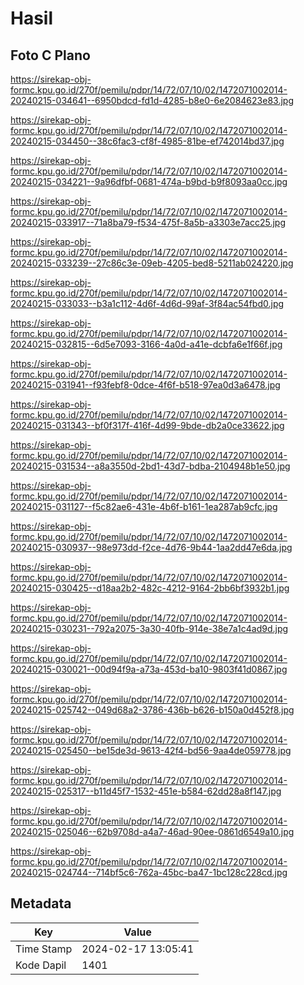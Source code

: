 # Hasil

## Foto C Plano

https://sirekap-obj-formc.kpu.go.id/270f/pemilu/pdpr/14/72/07/10/02/1472071002014-20240215-034641--6950bdcd-fd1d-4285-b8e0-6e2084623e83.jpg

https://sirekap-obj-formc.kpu.go.id/270f/pemilu/pdpr/14/72/07/10/02/1472071002014-20240215-034450--38c6fac3-cf8f-4985-81be-ef742014bd37.jpg

https://sirekap-obj-formc.kpu.go.id/270f/pemilu/pdpr/14/72/07/10/02/1472071002014-20240215-034221--9a96dfbf-0681-474a-b9bd-b9f8093aa0cc.jpg

https://sirekap-obj-formc.kpu.go.id/270f/pemilu/pdpr/14/72/07/10/02/1472071002014-20240215-033917--71a8ba79-f534-475f-8a5b-a3303e7acc25.jpg

https://sirekap-obj-formc.kpu.go.id/270f/pemilu/pdpr/14/72/07/10/02/1472071002014-20240215-033239--27c86c3e-09eb-4205-bed8-5211ab024220.jpg

https://sirekap-obj-formc.kpu.go.id/270f/pemilu/pdpr/14/72/07/10/02/1472071002014-20240215-033033--b3a1c112-4d6f-4d6d-99af-3f84ac54fbd0.jpg

https://sirekap-obj-formc.kpu.go.id/270f/pemilu/pdpr/14/72/07/10/02/1472071002014-20240215-032815--6d5e7093-3166-4a0d-a41e-dcbfa6e1f66f.jpg

https://sirekap-obj-formc.kpu.go.id/270f/pemilu/pdpr/14/72/07/10/02/1472071002014-20240215-031941--f93febf8-0dce-4f6f-b518-97ea0d3a6478.jpg

https://sirekap-obj-formc.kpu.go.id/270f/pemilu/pdpr/14/72/07/10/02/1472071002014-20240215-031343--bf0f317f-416f-4d99-9bde-db2a0ce33622.jpg

https://sirekap-obj-formc.kpu.go.id/270f/pemilu/pdpr/14/72/07/10/02/1472071002014-20240215-031534--a8a3550d-2bd1-43d7-bdba-2104948b1e50.jpg

https://sirekap-obj-formc.kpu.go.id/270f/pemilu/pdpr/14/72/07/10/02/1472071002014-20240215-031127--f5c82ae6-431e-4b6f-b161-1ea287ab9cfc.jpg

https://sirekap-obj-formc.kpu.go.id/270f/pemilu/pdpr/14/72/07/10/02/1472071002014-20240215-030937--98e973dd-f2ce-4d76-9b44-1aa2dd47e6da.jpg

https://sirekap-obj-formc.kpu.go.id/270f/pemilu/pdpr/14/72/07/10/02/1472071002014-20240215-030425--d18aa2b2-482c-4212-9164-2bb6bf3932b1.jpg

https://sirekap-obj-formc.kpu.go.id/270f/pemilu/pdpr/14/72/07/10/02/1472071002014-20240215-030231--792a2075-3a30-40fb-914e-38e7a1c4ad9d.jpg

https://sirekap-obj-formc.kpu.go.id/270f/pemilu/pdpr/14/72/07/10/02/1472071002014-20240215-030021--00d94f9a-a73a-453d-ba10-9803f41d0867.jpg

https://sirekap-obj-formc.kpu.go.id/270f/pemilu/pdpr/14/72/07/10/02/1472071002014-20240215-025742--049d68a2-3786-436b-b626-b150a0d452f8.jpg

https://sirekap-obj-formc.kpu.go.id/270f/pemilu/pdpr/14/72/07/10/02/1472071002014-20240215-025450--be15de3d-9613-42f4-bd56-9aa4de059778.jpg

https://sirekap-obj-formc.kpu.go.id/270f/pemilu/pdpr/14/72/07/10/02/1472071002014-20240215-025317--b11d45f7-1532-451e-b584-62dd28a8f147.jpg

https://sirekap-obj-formc.kpu.go.id/270f/pemilu/pdpr/14/72/07/10/02/1472071002014-20240215-025046--62b9708d-a4a7-46ad-90ee-0861d6549a10.jpg

https://sirekap-obj-formc.kpu.go.id/270f/pemilu/pdpr/14/72/07/10/02/1472071002014-20240215-024744--714bf5c6-762a-45bc-ba47-1bc128c228cd.jpg


## Metadata

| Key        | Value               |
| ---------- | ------------------- |
| Time Stamp | 2024-02-17 13:05:41 |
| Kode Dapil | 1401                |



